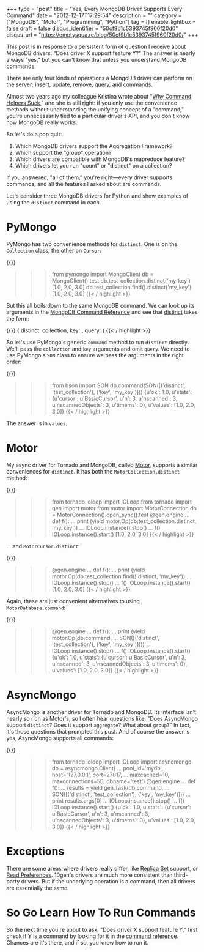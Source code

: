 +++
type = "post"
title = "Yes, Every MongoDB Driver Supports Every Command"
date = "2012-12-17T17:29:54"
description = ""
category = ["MongoDB", "Motor", "Programming", "Python"]
tag = []
enable_lightbox = false
draft = false
disqus_identifier = "50cf9b1c5393745f960f20d0"
disqus_url = "https://emptysqua.re/blog/50cf9b1c5393745f960f20d0/"
+++

<p>This post is in response to a persistent form of question I receive about MongoDB drivers: "Does driver X support feature Y?" The answer is nearly always "yes," but you can't know that unless you understand MongoDB commands.</p>
<p>There are only four kinds of operations a MongoDB driver can perform on the server: insert, update, remove, query, and commands.</p>
<p>Almost two years ago my colleague Kristina wrote about "<a href="http://www.kchodorow.com/blog/2011/01/25/why-command-helpers-suck/">Why Command Helpers Suck</a>," and she is still right: if you only use the convenience methods without understanding the unifying concept of a "command," you're unnecessarily tied to a particular driver's API, and you don't know how MongoDB really works.</p>
<p>So let's do a pop quiz:</p>
<ol>
<li>Which MongoDB drivers support the Aggregation Framework?</li>
<li>Which support the "group" operation?</li>
<li>Which drivers are compatible with MongoDB's mapreduce feature?</li>
<li>Which drivers let you run "count" or "distinct" on a collection?</li>
</ol>
<p>If you answered, "all of them," you're right—every driver supports commands, and all the features I asked about are commands.</p>
<p>Let's consider three MongoDB drivers for Python and show examples of using the <code>distinct</code> command in each.</p>
<h1 id="pymongo">PyMongo</h1>
<p>PyMongo has two convenience methods for <code>distinct</code>. One is on the <code>Collection</code> class, the other on <code>Cursor</code>:</p>

{{<highlight python3>}}
>>> from pymongo import MongoClient
>>> db = MongoClient().test
>>> db.test_collection.distinct('my_key')
[1.0, 2.0, 3.0]
>>> db.test_collection.find().distinct('my_key')
[1.0, 2.0, 3.0]
{{< / highlight >}}

<p>But this all boils down to the same MongoDB command. We can look up its arguments in the <a href="http://docs.mongodb.org/manual/reference/commands/">MongoDB Command Reference</a> and see that <a href="http://docs.mongodb.org/manual/reference/commands/#distinct">distinct</a> takes the form:</p>

{{<highlight plain>}}
{ distinct: collection, key: <field>, query: <query> }
{{< / highlight >}}

<p>So let's use PyMongo's generic <code>command</code> method to run <code>distinct</code> directly. We'll pass the <code>collection</code> and <code>key</code> arguments and omit <code>query</code>. We need to use PyMongo's <code>SON</code> class to ensure we pass the arguments in the right order:</p>

{{<highlight python3>}}
>>> from bson import SON
>>> db.command(SON([('distinct', 'test_collection'), ('key', 'my_key')]))
{u'ok': 1.0,
 u'stats': {u'cursor': u'BasicCursor',
            u'n': 3,
            u'nscanned': 3,
            u'nscannedObjects': 3,
            u'timems': 0},
 u'values': [1.0, 2.0, 3.0]}
{{< / highlight >}}

<p>The answer is in <code>values</code>.</p>
<h1 id="motor">Motor</h1>
<p>My async driver for Tornado and MongoDB, called <a href="/motor/">Motor</a>, supports a similar conveniences for <code>distinct</code>. It has both the <code>MotorCollection.distinct</code> method:</p>

{{<highlight python3>}}
>>> from tornado.ioloop import IOLoop
>>> from tornado import gen
>>> import motor
>>> from motor import MotorConnection
>>> db = MotorConnection().open_sync().test
>>> @gen.engine
... def f():
...     print (yield motor.Op(db.test_collection.distinct, 'my_key'))
...     IOLoop.instance().stop()
... 
>>> f()
>>> IOLoop.instance().start()
[1.0, 2.0, 3.0]
{{< / highlight >}}

<p>... and <code>MotorCursor.distinct</code>:</p>

{{<highlight python3>}}
>>> @gen.engine
... def f():
...     print (yield motor.Op(db.test_collection.find().distinct, 'my_key'))
...     IOLoop.instance().stop()
... 
>>> f()
>>> IOLoop.instance().start()
[1.0, 2.0, 3.0]
{{< / highlight >}}

<p>Again, these are just convenient alternatives to using <code>MotorDatabase.command</code>:</p>

{{<highlight python3>}}
>>> @gen.engine
... def f():
...     print (yield motor.Op(db.command,
...         SON([('distinct', 'test_collection'), ('key', 'my_key')])))
...     IOLoop.instance().stop()
... 
>>> f()
>>> IOLoop.instance().start()
{u'ok': 1.0,
 u'stats': {u'cursor': u'BasicCursor',
            u'n': 3,
            u'nscanned': 3,
            u'nscannedObjects': 3,
            u'timems': 0},
 u'values': [1.0, 2.0, 3.0]}
{{< / highlight >}}

<h1 id="asyncmongo">AsyncMongo</h1>
<p>AsyncMongo is another driver for Tornado and MongoDB. Its interface isn't nearly so rich as Motor's, so I often hear questions like, "Does AsyncMongo support <code>distinct</code>? Does it support <code>aggregate</code>? What about <code>group</code>?" In fact, it's those questions that prompted this post. And of course the answer is yes, AsyncMongo supports all commands:</p>

{{<highlight python3>}}
>>> from tornado.ioloop import IOLoop
>>> import asyncmongo
>>> db = asyncmongo.Client(
...     pool_id='mydb', host='127.0.0.1', port=27017,
...     maxcached=10, maxconnections=50, dbname='test')
>>> @gen.engine
... def f():
...     results = yield gen.Task(db.command,
...         SON([('distinct', 'test_collection'), ('key', 'my_key')]))
...     print results.args[0]
...     IOLoop.instance().stop()
... 
>>> f()
>>> IOLoop.instance().start()
{u'ok': 1.0,
 u'stats': {u'cursor': u'BasicCursor',
            u'n': 3,
            u'nscanned': 3,
            u'nscannedObjects': 3,
            u'timems': 0},
 u'values': [1.0, 2.0, 3.0]}
{{< / highlight >}}

<h1 id="exceptions">Exceptions</h1>
<p>There are some areas where drivers really differ, like <a href="http://docs.mongodb.org/manual/replication/">Replica Set</a> support, or <a href="/reading-from-mongodb-replica-sets-with-pymongo/">Read Preferences</a>. 10gen's drivers are much more consistent than third-party drivers. But if the underlying operation is a command, then all drivers are essentially the same.</p>
<h1 id="so-go-learn-how-to-run-commands">So Go Learn How To Run Commands</h1>
<p>So the next time you're about to ask, "Does driver X support feature Y," first check if Y is a command by looking for it in the <a href="http://docs.mongodb.org/manual/reference/commands/">command reference</a>. Chances are it's there, and if so, you know how to run it.</p>

